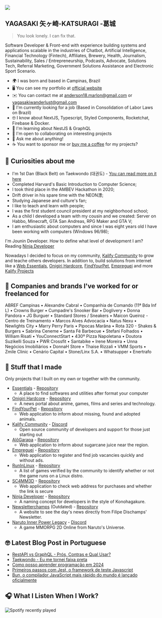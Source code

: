 <img src="https://github.com/Yagasaki7K/yagasaki7k/assets/23272064/d8b2a6fb-72ce-4949-9576-595fc219989a"/>
<!-- Ph'nglui mglw'nafh Cthulhu R'lyeh wgah'nagl fhtagn -->

YAGASAKI 矢ヶ崎-KATSURAGI -葛城
----------------------------
> You look lonely. I can fix that.

Software Developer & Front-end with experience building systems and applications scalable in the industries of Chatbot, Artificial Intelligence, Financial Technology (Fintech), Affiliates, Brewery, Health, Journalism, Sustainability, Sales / Entrepreneurship, Podcasts, Advocate, Solutions Tech, Referral Marketing, Government Solutions Assistance and Electronic Sport Scenario.

- 🌍  I was born and based in Campinas, Brazil
- 🖥️  You can see my portfolio at [official website](http://yagasaki.vercel.app/about)
- ✉️  You can contact me at [anderson18.marlon@gmail.com](mailto:anderson18.marlon@gmail.com) or [yagasakiwanderlust@gmail.com](mailto:yagasakiwanderlust@gmail.com)
- 🚀  I'm currently looking for a job (Based in Consolidation of Labor Laws on Brazil)
- 🤓  I know about NextJS, Typescript, Styled Components, Rocketchat, Firebase & Docker.
- 🧠  I'm learning about NestJS & GraphQL
- 🤝  I'm open to collaborating on interesting projects
- 💬  Ask me about anything!
- ☕  You want to sponsor me or [buy me a coffee](https://pixmeacoffee.vercel.app/yagasaki) for my projects?

🚀 Curiosities about me
----------------------------

- I'm 1st Dan (Black Belt) on Taekwondo (대권도) - [You can read more on it here](https://yagasaki.dev/taekwondo)
- Completed Harvard's Basic Introduction to Computer Science;
- I took third place in the AMBEV Hackathon in 2020;
- Drift driver in his spare time with the NEON漂;
- Studying Japanese and culture's fan;
- I like to teach and learn with people;
- I was the first student council president at my neighborhood school;
- As a child I developed a team with my cousin and we created: Server on Habbo, Minecraft, GTA San Andreas, RPG Maker and GTA V;
- I am enthusiastic about computers and since I was eight years old I have been working with computers (Windows 96/98);

I'm Jounin Developer. How to define what level of development I am? Reading [Ninja Developer](https://github.com/Yagasaki7K/ninja-developer)

Nowadays I decided to focus on my community, [Kalify Community](https://discord.gg/jhSepmE7nN) to grow and teache others developers. In addition to, build solutions from internet like a [Web Essentials](https://webessentials.vercel.app), [Onigiri Hardcore](https://onigirihardcore.vercel.app), [FindYourPet](https://findyourpet.vercel.app), [Empreguei](https://empreguei.vercel.app/) and more [Kalify Projects](https://kalify.vercel.app/projetos)

📂 Companies and brands I've worked for or freelanced for
----------------------------
ABREF Campinas • Alexandre Cabral • Companhia de Comando (11ª Bda Inf L) • Crowns Burger • Cumpadre's Snooker Bar • Doglivery • Donna Pandora • JG Burguer • Standard Stores / Sneakers • Maicon Queiroz - Centro de Treinamento • Marcos Alves Advocacia • Natus Nexu • Newlights City • Marry Perry Paris • Pipocas Marãna • Rota 320 - Shakes & Burgers • Sabrina Ceneme • Santa Fé Barbecue • Stefani Folhados • William Risati • YouConnectStart • 430º Pizza Napoletana • Doutora Suzikelli Souza • PWR Crossfit • Santabike • Irene Moreira • Unna Negócios Imobiliários • DonnaH Store • Thaise Rizzali • VMM Sports • Zmile Clinic • Cenário Capital • Stone/Linx S.A. • Whatsupper • Enertrafo

📂 Stuff that I made
----------------------------
Only projects that I built on my own or together with the community.

- [Essentials](https://webessentials.com.br) - [Repository](https://github.com/Yagasaki7K/website-essentials)
    - A place to find softwares and utilities after format your computer
- [Onigiri Hardcore](https://onigirihardcore.com.br/) - [Repository](https://github.com/Yagasaki7K/website-onigirihardcore)
    - A news portal about anime, games, films and series and technology.
- [FindYourPet](https://findyourpet.vercel.app/) - [Repository](https://github.com/Yagasaki7K/website-findyourpet)
    - Web application to inform about missing, found and adopted animals.
- [Kalify Community](https://kalify.vercel.app/) - [Discord](https://discord.gg/jhSepmE7nN)
    - Open source community of developers and support for those just starting out
- [AlôGarapa](https://alogarapa.vercel.app/) - [Repository](https://github.com/Yagasaki7K/website-alogarapa)
    - Web application to inform about sugarcane juice near the region.
- [Empreguei](https://empreguei.vercel.app/) - [Repository](https://github.com/Yagasaki7K/website-empreguei)
    - Web application to register and find job vacancies quickly and without ads.
- [RunInLinux](https://runinlinux.vercel.app/) - [Repository](https://github.com/Yagasaki7K/website-runinlinux)
    - A list of games verified by the community to identify whether or not the game runs on a Linux distro.
- [SC4MM3D](https://sc4mm3d.vercel.app/) - [Repository](https://github.com/Yagasaki7K/website-sc4mm3d)
    - Web application to check web address for purchases and whether the link is secure
- [Ninja Developer](https://github.com/Yagasaki7K/ninja-developer/blob/master/README.md) - [Repository](https://github.com/Yagasaki7K/ninja-developer)
    - A naming concept for developers in the style of Konohagakure.
- [Newsletterchamps](https://newsletterchamps.vercel.app/) (Outdated) - [Repository](https://github.com/Yagasaki7K/website-newsletterchamps)
    - A website to see the day's news directly from Filipe Dischamps' Newsletter.
- [Naruto Inner Power Legacy](https://narutoinnerpower.vercel.app/) - [Discord](https://discord.gg/CYbrHdYaRm)
    - A game MMORPG 2D Online from Naruto's Universe.

🤓 Latest Blog Post in Portuguese
----------------------------
- [RestAPI vs GraphQL - Prós, Contras e Qual Usar?](https://yagasaki.dev/blog/restapi-vs-graphql)
- [Taekwondo - Eu me tornei faixa preta](https://yagasaki.dev/blog/taekwondo-black-belt)
- [Como posso aprender programação em 2024](https://yagasaki.dev/blog/como-posso-aprender-programacao)
- [Primeiros passos com Jest, o framework de teste Javascript](https://yagasaki.dev/blog/primeiros-passos-com-jest-o-framework-de-teste-javascript)
- [Bun, o compilador JavaScript mais rápido do mundo é lançado oficialmente](https://yagasaki.dev/blog/bun-o-compilador-javascript-mais-rapido-do-mundo-e-lancado-oficialmente)

 🎧 What I Listen When I Work?
 ----------------------------
 ![Spotify recently played](https://spotify-recently-played-readme.vercel.app/api?user=12143229276&width=600)
